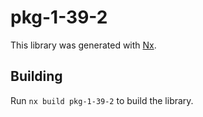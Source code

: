 # pkg-1-39-2

This library was generated with [Nx](https://nx.dev).

## Building

Run `nx build pkg-1-39-2` to build the library.
